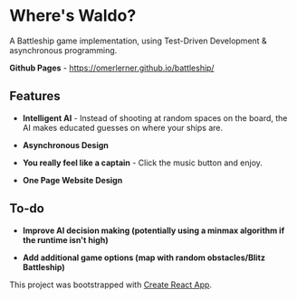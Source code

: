 # Where's Waldo?

A Battleship game implementation, using Test-Driven Development & asynchronous programming.

__Github Pages__ - https://omerlerner.github.io/battleship/

## Features

* __Intelligent AI__ - Instead of shooting at random spaces on the board, the AI makes educated guesses on where your ships are.

* __Asynchronous Design__

* __You really feel like a captain__ - Click the music button and enjoy.

* __One Page Website Design__

## To-do

* __Improve AI decision making (potentially using a minmax algorithm if the runtime isn't high)__

* __Add additional game options (map with random obstacles/Blitz Battleship)__


This project was bootstrapped with [Create React App](https://github.com/facebook/create-react-app).